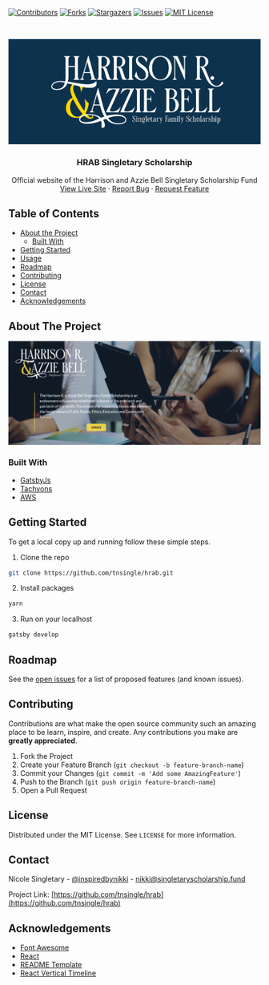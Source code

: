 <!--
*** Thanks for checking out this README Template. If you have a suggestion that would
*** make this better, please fork the repo and create a pull request or simply open
*** an issue with the tag "enhancement".
*** Thanks again! Now go create something AMAZING! :D
***
***
***
*** To avoid retyping too much info. Do a search and replace for the following:
*** tnsingle, hrab, twitter_handle, email
-->





<!-- PROJECT SHIELDS -->
<!--
*** I'm using markdown "reference style" links for readability.
*** Reference links are enclosed in brackets [ ] instead of parentheses ( ).
*** See the bottom of this document for the declaration of the reference variables
*** for contributors-url, forks-url, etc. This is an optional, concise syntax you may use.
*** https://www.markdownguide.org/basic-syntax/#reference-style-links
-->
[![Contributors][contributors-shield]][contributors-url]
[![Forks][forks-shield]][forks-url]
[![Stargazers][stars-shield]][stars-url]
[![Issues][issues-shield]][issues-url]
[![MIT License][license-shield]][license-url]



<!-- PROJECT LOGO -->
<br />
<p align="center">
  <a href="https://github.com/tnsingle/hrab">
    <img src="static/hrab-logo-open-graph-08.png" alt="Logo">
  </a>

  <h3 align="center">HRAB Singletary Scholarship</h3>

  <p align="center">
    Official website of the Harrison and Azzie Bell Singletary Scholarship Fund
    <br />
    <a href="https://singletaryscholarship.fund">View Live Site</a>
    ·
    <a href="https://github.com/tnsingle/hrab/issues">Report Bug</a>
    ·
    <a href="https://github.com/tnsingle/hrab/issues">Request Feature</a>
  </p>
</p>



<!-- TABLE OF CONTENTS -->
## Table of Contents

* [About the Project](#about-the-project)
  * [Built With](#built-with)
* [Getting Started](#getting-started)
* [Usage](#usage)
* [Roadmap](#roadmap)
* [Contributing](#contributing)
* [License](#license)
* [Contact](#contact)
* [Acknowledgements](#acknowledgements)



<!-- ABOUT THE PROJECT -->
## About The Project

[![Product Name Screen Shot][product-screenshot]](https://singletaryscholarship.fund)


### Built With

* [GatsbyJs](https://www.gatsbyjs.com/)
* [Tachyons](https://tachyons.io/docs/)
* [AWS](https://aws.amazon.com/)



<!-- GETTING STARTED -->
## Getting Started

To get a local copy up and running follow these simple steps.

1. Clone the repo
```sh
git clone https://github.com/tnsingle/hrab.git
```
2. Install packages
```sh
yarn
```
3. Run on your localhost
```sh
gatsby develop
```

<!-- ROADMAP -->
## Roadmap

See the [open issues](https://github.com/tnsingle/hrab/issues) for a list of proposed features (and known issues).


<!-- CONTRIBUTING -->
## Contributing

Contributions are what make the open source community such an amazing place to be learn, inspire, and create. Any contributions you make are **greatly appreciated**.

1. Fork the Project
2. Create your Feature Branch (`git checkout -b feature-branch-name`)
3. Commit your Changes (`git commit -m 'Add some AmazingFeature'`)
4. Push to the Branch (`git push origin feature-branch-name`)
5. Open a Pull Request



<!-- LICENSE -->
## License

Distributed under the MIT License. See `LICENSE` for more information.



<!-- CONTACT -->
## Contact

Nicole Singletary - [@inspiredbynikki](https://twitter.com/inspiredbynikki) - nikki@singletaryscholarship.fund

Project Link: [https://github.com/tnsingle/hrab](https://github.com/tnsingle/hrab)



<!-- ACKNOWLEDGEMENTS -->
## Acknowledgements

* [Font Awesome](https://fontawesome.com/)
* [React](https://reactjs.org/)
* [README Template](https://github.com/othneildrew/Best-README-Template)
* [React Vertical Timeline](https://stephane-monnot.github.io/react-vertical-timeline/)





<!-- MARKDOWN LINKS & IMAGES -->
<!-- https://www.markdownguide.org/basic-syntax/#reference-style-links -->
[contributors-shield]: https://img.shields.io/github/contributors/tnsingle/hrab.svg?style=flat-square
[contributors-url]: https://github.com/tnsingle/hrab/graphs/contributors
[forks-shield]: https://img.shields.io/github/forks/tnsingle/hrab.svg?style=flat-square
[forks-url]: https://github.com/tnsingle/repo/network/members
[stars-shield]: https://img.shields.io/github/stars/tnsingle/hrab.svg?style=flat-square
[stars-url]: https://github.com/tnsingle/repo/stargazers
[issues-shield]: https://img.shields.io/github/issues/tnsingle/hrab.svg?style=flat-square
[issues-url]: https://github.com/tnsingle/repo/issues
[license-shield]: https://img.shields.io/github/license/tnsingle/hrab.svg?style=flat-square
[license-url]: https://github.com/tnsingle/hrab/blob/master/LICENSE.txt
[linkedin-shield]: https://img.shields.io/badge/-LinkedIn-black.svg?style=flat-square&logo=linkedin&colorB=555
[linkedin-url]: https://linkedin.com/in/tnsingle
[product-screenshot]: hrabscreenshot.png
